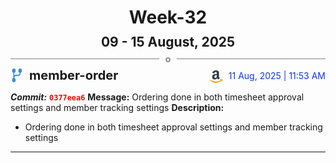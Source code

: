 <h1 style="text-align:center; margin-bottom:10px">Week-32</h1>
<h2 style="text-align:center; margin:0px">09 - 15 August, 2025</h2>
<div style="display: flex; align-items: center; justify-content: center;">
  <hr style="flex: 1; background-color: gray;" />
  <span style="padding: 0 10px;font-weight:bold; color:gray">o</span>
  <hr style="flex: 1; background-color: gray;" />
</div>

<div style="display: flex; justify-content: space-between; align-items:end;">
  <div style="display:flex">
      <img src="../assets/branch.svg" alt="GitHub Logo"  style="width:20px; margin:0 10px 0 0">
      <h3 style="margin: 0; padding:0; font-weight: bold; font-size:20px;">member-order</h3>
  </div>
  <div style="display:flex">
  <img src="../assets/amazon.svg" alt="Amazon Logo" style="width:20px">
    <span style="color:rgb(16, 54, 226); text-align: right; margin:0 0 0 10px; padding:0px;">11 Aug, 2025 | 11:53 AM</span>
  </div>
</div>

**_Commit:_** <code style="color: red; font-weight: bold;">0377eea6</code>
**Message:** Ordering done in both timesheet approval settings and member tracking settings
**Description:**
- Ordering done in both timesheet approval settings and member tracking settings
---

